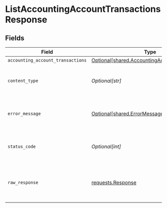 # ListAccountingAccountTransactionsResponse


## Fields

| Field                                                                                                      | Type                                                                                                       | Required                                                                                                   | Description                                                                                                |
| ---------------------------------------------------------------------------------------------------------- | ---------------------------------------------------------------------------------------------------------- | ---------------------------------------------------------------------------------------------------------- | ---------------------------------------------------------------------------------------------------------- |
| `accounting_account_transactions`                                                                          | [Optional[shared.AccountingAccountTransactions]](undefined/models/shared/accountingaccounttransactions.md) | :heavy_minus_sign:                                                                                         | Success                                                                                                    |
| `content_type`                                                                                             | *Optional[str]*                                                                                            | :heavy_check_mark:                                                                                         | HTTP response content type for this operation                                                              |
| `error_message`                                                                                            | [Optional[shared.ErrorMessage]](undefined/models/shared/errormessage.md)                                   | :heavy_minus_sign:                                                                                         | Your `query` parameter was not correctly formed                                                            |
| `status_code`                                                                                              | *Optional[int]*                                                                                            | :heavy_check_mark:                                                                                         | HTTP response status code for this operation                                                               |
| `raw_response`                                                                                             | [requests.Response](https://requests.readthedocs.io/en/latest/api/#requests.Response)                      | :heavy_minus_sign:                                                                                         | Raw HTTP response; suitable for custom response parsing                                                    |